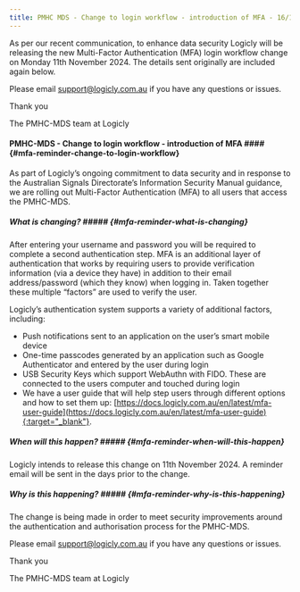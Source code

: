 ```yaml
---
title: PMHC MDS - Change to login workflow - introduction of MFA - 16/10/2024
---
```


As per our recent communication, to enhance data security Logicly will be 
releasing the new Multi-Factor Authentication (MFA) login workflow change 
on Monday 11th November 2024. The details sent originally are included again below.

Please email [support@logicly.com.au](mailto:support@logicly.com.au) if you have any questions or issues.

Thank you

The PMHC-MDS team at Logicly

#### PMHC-MDS - Change to login workflow - introduction of MFA #### {#mfa-reminder-change-to-login-workflow}

As part of Logicly’s ongoing commitment to data security and in response to
the Australian Signals Directorate’s Information Security Manual guidance, 
we are rolling out Multi-Factor Authentication (MFA) to all users that 
access the PMHC-MDS.

##### What is changing? ##### {#mfa-reminder-what-is-changing}

After entering your username and password you will be required to complete 
a second authentication step. MFA is an additional layer of authentication 
that works by requiring users to provide verification information (via a 
device they have) in addition to their email address/password (which they 
know) when logging in. Taken together these multiple “factors” are used 
to verify the user. 

Logicly’s authentication system supports a variety of additional factors, 
including:

* Push notifications sent to an application on the user’s smart mobile 
  device
* One-time passcodes generated by an application such as Google 
  Authenticator and entered by the user during login
* USB Security Keys which support WebAuthn with FIDO. These are connected 
  to the users computer and touched during login
* We have a user guide that will help step users through different options 
  and how to set them up: [https://docs.logicly.com.au/en/latest/mfa-user-guide](https://docs.logicly.com.au/en/latest/mfa-user-guide){:target="_blank"}.

##### When will this happen? ##### {#mfa-reminder-when-will-this-happen}

Logicly intends to release this change on 11th November 2024.  A reminder 
email will be sent in the days prior to the change.

##### Why is this happening? ##### {#mfa-reminder-why-is-this-happening}

The change is being made in order to meet security improvements around the 
authentication and authorisation process for the PMHC-MDS.

Please email [support@logicly.com.au](mailto:support@logicly.com.au) if you have any questions or issues.

Thank you

The PMHC-MDS team at Logicly